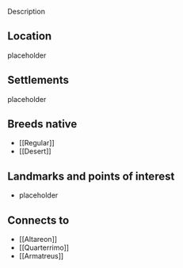 Description
## Location
placeholder
## Settlements
placeholder
## Breeds native
- [[Regular]]
- [[Desert]]
## Landmarks and points of interest
- placeholder
## Connects to
- [[Altareon]]
- [[Quarterrimo]]
- [[Armatreus]]